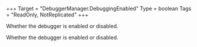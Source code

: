 +++
Target = "DebuggerManager.DebuggingEnabled"
Type = boolean
Tags = "ReadOnly, NotReplicated"
+++

Whether the debugger is enabled or disabled.	Whether the debugger is enabled or disabled.